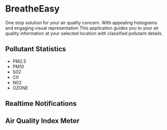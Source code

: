 #  BreatheEasy

One stop solution for your air quality concern.
With appealing histograms and engaging visual representation 
This application guides you to your air quality information at your selected location with classified pollutant details.

## Pollutant Statistics

 - PM2.5
 - PM10
 - S02
 - C0
 - N02
 - OZONE
 

## Realtime Notifications 
## Air Quality Index Meter
